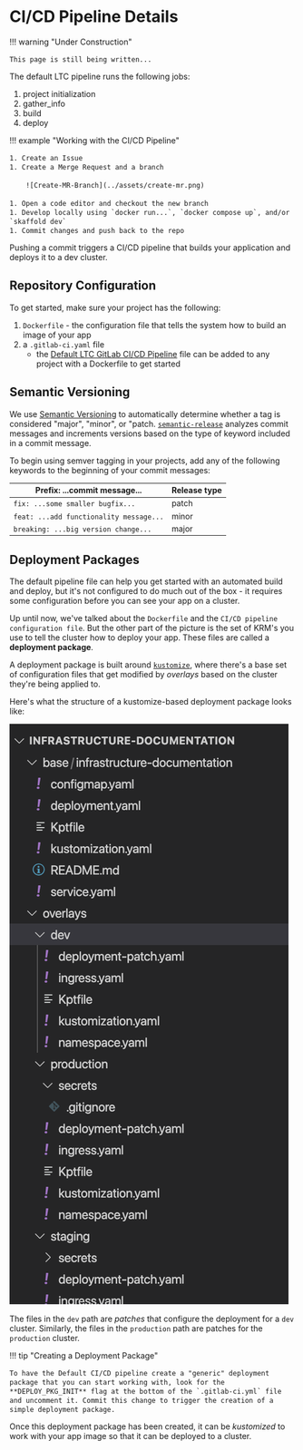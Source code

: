 # CI/CD Pipeline Details

!!! warning "Under Construction"

    This page is still being written...

The default LTC pipeline runs the following jobs:

1. project initialization
1. gather_info
1. build
1. deploy

!!! example "Working with the CI/CD Pipeline"

    1. Create an Issue
    1. Create a Merge Request and a branch

        ![Create-MR-Branch](../assets/create-mr.png)

    1. Open a code editor and checkout the new branch
    1. Develop locally using `docker run...`, `docker compose up`, and/or `skaffold dev`
    1. Commit changes and push back to the repo

Pushing a commit triggers a CI/CD pipeline that builds your application and deploys it to a dev cluster.

## Repository Configuration

To get started, make sure your project has the following:

1. `Dockerfile` - the configuration file that tells the system how to build an image of your app
1. a `.gitlab-ci.yaml` file
    - the [Default LTC GitLab CI/CD Pipeline](https://issues.ltc.bcit.ca/-/snippets/60) file can be added to any project with a Dockerfile to get started

## Semantic Versioning

We use [Semantic Versioning](https://semver.org/) to automatically determine whether a tag is considered "major", "minor", or "patch. [`semantic-release`](https://semantic-release.gitbook.io/semantic-release/) analyzes commit messages and increments versions based on the type of keyword included in a commit message.

To begin using semver tagging in your projects, add any of the following keywords to the beginning of your commit messages:

| **Prefix:** ...commit message...          | Release type  |
| ----------------------                    | ------------  |
| `fix: ...some smaller bugfix...`          | patch         |
| `feat: ...add functionality message...`   | minor         |
| `breaking: ...big version change...`      | major         |

## Deployment Packages

The default pipeline file can help you get started with an automated build and deploy, but it's not configured to do much out of the box - it requires some configuration before you can see your app on a cluster.

Up until now, we've talked about the `Dockerfile` and the `CI/CD pipeline configuration file`. But the other part of the picture is the set of KRM's you use to tell the cluster how to deploy your app. These files are called a **deployment package**.

A deployment package is built around [`kustomize`](https://kubectl.docs.kubernetes.io/), where there's a base set of configuration files that get modified by *overlays* based on the cluster they're being applied to.

Here's what the structure of a kustomize-based deployment package looks like:

![kustomized deploy package](../assets/kustomized-deploy-pkg.png)

The files in the `dev` path are *patches* that configure the deployment for a `dev` cluster. Similarly, the files in the `production` path are patches for the `production` cluster.

!!! tip "Creating a Deployment Package"

    To have the Default CI/CD pipeline create a "generic" deployment package that you can start working with, look for the **DEPLOY_PKG_INIT** flag at the bottom of the `.gitlab-ci.yml` file and uncomment it. Commit this change to trigger the creation of a simple deployment package.

Once this deployment package has been created, it can be *kustomized* to work with your app image so that it can be deployed to a cluster.
